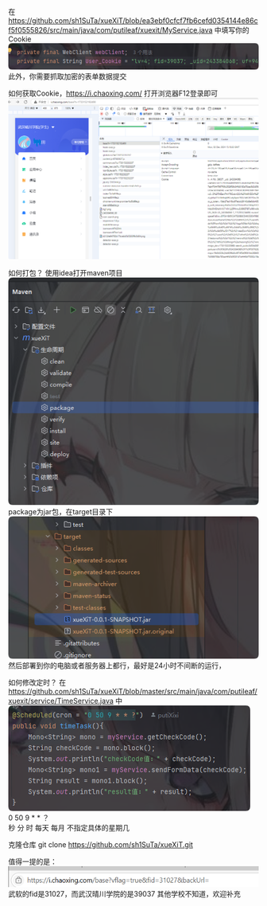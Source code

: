在 https://github.com/sh1SuTa/xueXiT/blob/ea3ebf0cfcf7fb6cefd0354144e86cf5f0555826/src/main/java/com/putileaf/xuexit/MyService.java
中填写你的Cookie
![img1.png](img1.png)
此外，你需要抓取加密的表单数据提交

如何获取Cookie，https://i.chaoxing.com/
打开浏览器F12登录即可
![img_1.png](img_1.png)

如何打包？
使用idea打开maven项目
![img_2.png](img_2.png)
package为jar包，在target目录下
![img_3.png](img_3.png)
然后部署到你的电脑或者服务器上都行，最好是24小时不间断的运行，

如何修改定时？
在 https://github.com/sh1SuTa/xueXiT/blob/master/src/main/java/com/putileaf/xuexit/service/TimeService.java 
中
![img_4.png](img_4.png)
<br>
 0  50   9    *   *       ？   
 秒  分   时  每天 每月 不指定具体的星期几
<br>

克隆仓库
git clone https://github.com/sh1SuTa/xueXiT.git

值得一提的是：
![img_5.png](img_5.png)
武软的fid是31027，而武汉晴川学院的是39037
其他学校不知道，欢迎补充

